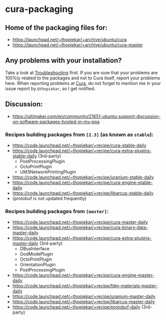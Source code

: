 # cura-packaging

## Home of the packaging files for:
* https://launchpad.net/~thopiekar/+archive/ubuntu/cura
* https://launchpad.net/~thopiekar/+archive/ubuntu/cura-master

## Any problems with your installation?
Take a look at [Troubleshooting](Troubleshooting.md) first. If you are sure that your problems are 100%ly related to the packages and not to Cura itself, report your problems here. When reporting problems at [Cura](https://github.com/Ultimaker/Cura), do not forget to mention me in your issue report by `@thopiekar`, so I get notified.

## Discussion:
* https://ultimaker.com/en/community/21651-ubuntu-support-discussion-on-software-packages-hosted-in-my-ppa

### Recipes building packages from `[2.3]` (as known as `stable`):
* https://code.launchpad.net/~thopiekar/+recipe/cura-stable-daily
* https://code.launchpad.net/~thopiekar/+recipe/cura-extra-plugins-stable-daily (3rd-party)
  * PostProcessingPlugin
  * OctoPrintPlugin
  * UM3NetworkPrintingPlugin
* https://code.launchpad.net/~thopiekar/+recipe/uranium-stable-daily
* https://code.launchpad.net/~thopiekar/+recipe/cura-engine-stable-daily
* https://code.launchpad.net/~thopiekar/+recipe/libarcus-stable-daily
* (protobuf is not updated frequently)

### Recipes building packages from `[master]`:
* https://code.launchpad.net/~thopiekar/+recipe/cura-master-daily
* https://code.launchpad.net/~thopiekar/+recipe/cura-binary-data-master-daily
* https://code.launchpad.net/~thopiekar/+recipe/cura-extra-plugins-master-daily (3rd-party)
  * DBusInterface
  * GodModePlugin
  * OctoPrintPlugin
  * OrientationPlugin
  * PostProcessingPlugin
* https://code.launchpad.net/~thopiekar/+recipe/cura-engine-master-daily
* https://code.launchpad.net/~thopiekar/+recipe/fdm-materials-master-daily
* https://code.launchpad.net/~thopiekar/+recipe/uranium-master-daily
* https://code.launchpad.net/~thopiekar/+recipe/libarcus-master-daily
* https://code.launchpad.net/~thopiekar/+recipe/protobuf-daily (3rd-party)
